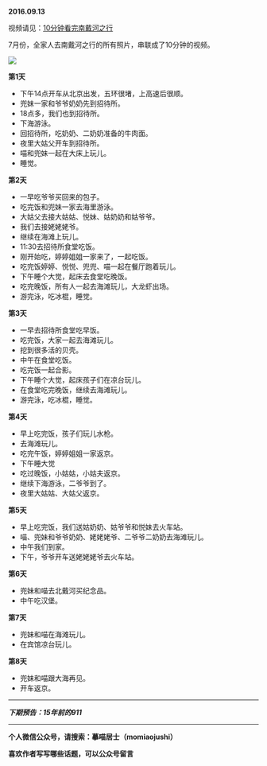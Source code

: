 **2016.09.13**

视频请见：[10分钟看完南戴河之行](http://v.qq.com/iframe/player.html?vid=m0326ceiso3&tiny=0&auto=0)

7月份，全家人去南戴河之行的所有照片，串联成了10分钟的视频。

![](http://upload-images.jianshu.io/upload_images/51001-622cd13c72318d05.jpg?imageMogr2/auto-orient/strip%7CimageView2/2/w/1240)

**第1天**
* 下午14点开车从北京出发，五环很堵，上高速后很顺。
* 兜妹一家和爷爷奶奶先到招待所。
* 18点多，我们也到招待所。
* 下海游泳。
* 回招待所，吃奶奶、二奶奶准备的牛肉面。
* 夜里大姑父开车到招待所。
* 喵和兜妹一起在大床上玩儿。
* 睡觉。

**第2天**
* 一早吃爷爷买回来的包子。
* 吃完饭和兜妹一家去海里游泳。
* 大姑父去接大姑姑、悦妹、姑奶奶和姑爷爷。
* 我们去接姥姥姥爷。
* 继续在海滩上玩儿。
* 11:30去招待所食堂吃饭。
* 刚开始吃，婷婷姐姐一家来了，一起吃饭。
* 吃完饭婷婷、悦悦、兜兜、喵一起在餐厅跑着玩儿。
* 下午睡个大觉，起床去食堂吃晚饭。
* 吃完晚饭，所有人一起去海滩玩儿，大龙虾出场。
* 游完泳，吃冰棍，睡觉。

**第3天**
* 一早去招待所食堂吃早饭。
* 吃完饭，大家一起去海滩玩儿。
* 挖到很多活的贝壳。
* 中午在食堂吃饭。
* 吃完饭一起合影。
* 下午睡个大觉，起床孩子们在凉台玩儿。
* 在食堂吃完晚饭，继续去海滩玩儿。
* 游完泳，吃冰棍，睡觉。

**第4天**
* 早上吃完饭，孩子们玩儿水枪。
* 去海滩玩儿。
* 吃完午饭，婷婷姐姐一家返京。
* 下午睡大觉
* 吃过晚饭，小姑姑，小姑夫返京。
* 继续下海游泳，二爷爷到了。
* 夜里大姑姑、大姑父返京。

**第5天**
* 早上吃完饭，我们送姑奶奶、姑爷爷和悦妹去火车站。
* 喵、兜妹和爷爷奶奶、姥姥姥爷、二爷爷二奶奶去海滩玩儿。
* 中午我们到家。
* 下午，爷爷开车送姥姥姥爷去火车站。 

**第6天**
* 兜妹和喵去北戴河买纪念品。
* 中午吃汉堡。

**第7天**
* 兜妹和喵在海滩玩儿。
* 在宾馆凉台玩儿。

**第8天**
* 兜妹和喵跟大海再见。
* 开车返京。


***

***下期预告：15年前的911***

***

**个人微信公众号，请搜索：摹喵居士（momiaojushi）**

**喜欢作者写写哪些话题，可以公众号留言**